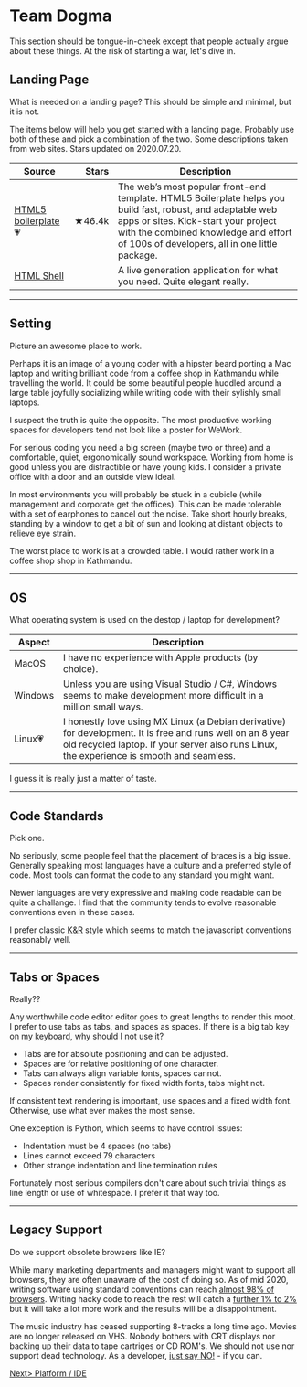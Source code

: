 # Team Dogma
This section should be tongue-in-cheek except that people actually argue about these things. At the risk of starting a war, let's dive in.

## Landing Page
What is needed on a landing page? This should be simple and minimal, but it is not.

The items below will help you get started with a landing page. Probably use both of these and pick a combination of the two. Some descriptions taken from web sites. Stars updated on 2020.07.20.

| Source | Stars | Description |
| ------ | -----:| ----------- |
| [HTML5 boilerplate](https://github.com/h5bp/html5-boilerplate)💗 | ★46.4k |The web’s most popular front-end template. HTML5 Boilerplate helps you build fast, robust, and adaptable web apps or sites. Kick-start your project with the combined knowledge and effort of 100s of developers, all in one little package. |
| [HTML Shell](http://htmlshell.com/) | | A live generation application for what you need. Quite elegant really. |

---
## Setting
Picture an awesome place to work.

Perhaps it is an image of a young coder with a hipster beard porting a Mac laptop and writing brilliant code from a coffee shop in Kathmandu while travelling the world. It could be some beautiful people huddled around a large table joyfully socializing while writing code with their sylishly small laptops. 

I suspect the truth is quite the opposite. The most productive working spaces for developers tend not look like a poster for WeWork.

For serious coding you need a big screen (maybe two or three) and a comfortable, quiet, ergonomically sound workspace. Working from home is good unless you are distractible or have young kids. I consider a private office with a door and an outside view ideal.

In most environments you will probably be stuck in a cubicle (while management and corporate get the offices). This can be made tolerable with a set of earphones to cancel out the noise. Take short hourly breaks, standing by a window to get a bit of sun and looking at distant objects to relieve eye strain. 

The worst place to work is at a crowded table. I would rather work in a coffee shop shop in Kathmandu.

---
## OS

What operating system is used on the destop / laptop for development? 

| Aspect | Description |
| ------ | ----------- |
| MacOS | I have no experience with Apple products (by choice). |
| Windows | Unless you are using Visual Studio / C#, Windows seems to make development more difficult in a million small ways. |
| Linux💗 | I honestly love using MX Linux (a Debian derivative) for development. It is free and runs well on an 8 year old recycled laptop. If your server also runs Linux, the experience is smooth and seamless. |

I guess it is really just a matter of taste.

---
## Code Standards
Pick one.

No seriously, some people feel that the placement of braces is a big issue. Generally speaking most languages have a culture and a preferred style of code. Most tools can format the code to any standard you might want.

Newer languages are very expressive and making code readable can be quite a challange. I find that the community tends to evolve reasonable conventions even in these cases.

I prefer classic [K&R](https://en.wikipedia.org/wiki/Indentation_style) style which seems to match the javascript conventions reasonably well.

---
## Tabs or Spaces

Really??

Any worthwhile code editor editor goes to great lengths to render this moot. I prefer to use tabs as tabs, and spaces as spaces. If there is a big tab key on my keyboard, why should I not use it?

- Tabs are for absolute positioning and can be adjusted.
- Spaces are for relative positioning of one character.
- Tabs can always align variable fonts, spaces cannot.
- Spaces render consistently for fixed width fonts, tabs might not.

If consistent text rendering is important, use spaces and a fixed width font. Otherwise, use what ever makes the most sense.

One exception is Python, which seems to have control issues:
- Indentation must be 4 spaces (no tabs)
- Lines cannot exceed 79 characters
- Other strange indentation and line termination rules

Fortunately most serious compilers don't care about such trivial things as line length or use of whitespace. I prefer it that way too.

---
## Legacy Support
Do we support obsolete browsers like IE?

While many marketing departments and managers might want to support all browsers, they are often unaware of the cost of doing so. As of mid 2020, writing software using standard conventions can reach [almost 98% of browsers](https://caniuse.com/#feat=es6). Writing hacky code to reach the rest will catch a [further 1% to 2%](https://caniuse.com/#feat=es5) but it will take a lot more work and the results will be a disappointment.

The music industry has ceased supporting 8-tracks a long time ago. Movies are no longer released on VHS. Nobody bothers with CRT displays nor backing up their data to tape cartriges or CD ROM's. We should not use nor support dead technology. As a developer, [just say NO!](https://death-to-ie11.com/) - if you can.

[Next> Platform / IDE](PlatformIDE.md)